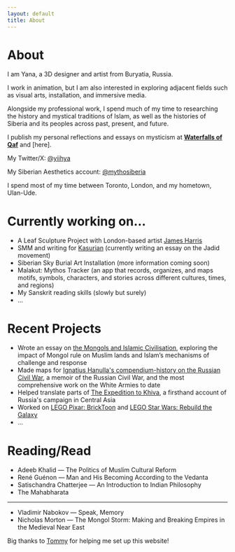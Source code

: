 ```yaml
---
layout: default
title: About
---
```


# About

I am Yana, a 3D designer and artist from Buryatia, Russia. 

I work in animation, but I am also interested in exploring adjacent fields such as visual arts, installation, and immersive media.

Alongside my professional work, I spend much of my time to researching the history and mystical traditions of Islam, as well as the histories of Siberia and its peoples across past, present, and future.

I publish my personal reflections and essays on mysticism at [**Waterfalls of Qaf**](https://waterfallsofqaf.substack.com/) and [here].

My Twitter/X: [@yiihya](https://x.com/yiihya)

My Siberian Aesthetics account: [@mythosiberia](https://x.com/mythosiberia)

I spend most of my time between Toronto, London, and my hometown, Ulan-Ude.
# Currently working on...

* A Leaf Sculpture Project with London-based artist [James Harris](https://www.jamesharris.co.uk/) 
* SMM and writing for [Kasurian](https://www.kasurian.com) (currently writing an essay on the Jadid movement)
* Siberian Sky Burial Art Installation (more information coming soon)
* Malakut: Mythos Tracker (an app that records, organizes, and maps motifs, symbols, characters, and stories across different cultures, times, and regions)
* My Sanskrit reading skills (slowly but surely)
* ...

# Recent Projects

* Wrote an essay on [the Mongols and Islamic Civilisation](https://kasurian.com/p/mongol-invasions-revival), exploring the impact of Mongol rule on Muslim lands and Islam’s mechanisms of challenge and response
* Made maps for [Ignatius Hanulla's compendium-history on the Russian Civil War](https://www.amazon.com/Memoir-History-Russian-Civil-War/dp/B0DD45Q9T2/ref=tmm_pap_swatch_0?_encoding=UTF8&dib_tag=se&dib=eyJ2IjoiMSJ9.PWc13hB_TciGrXrlXWSL-iB35AlPGVi00PnZ_JIimmyRsuqobltzwbD5V_lkdC20joSAYTCrbifD6eln2koDnQXDWO62aWy2ltwa3DQSaaj9csKQQojrMrBONBkJtaLcM_lQCZYd9o5OBk2jhjS2O3me5taTquG4O4HwZlmuHlEOBxvfdII_rS_6XuJeSuTCWf6IgpeeM7bNI77Grs49b6xn1czDlptdsd-haMJ4Aq3XTabA5gEiHmOXUCmfX8TRi9Z5TOx9EWi7whTqcWpYBeZs4udP6ghE5BmyHQWGeuM.IGHleeljSPypQ0S9svChdKdWUWOV1uXzzjsFqHDyUdE&qid=1745641509&sr=8-11), a memoir of the Russian Civil War, and the most comprehensive work on the White Armies to date
* Helped translate parts of [The Expedition to Khiva](https://www.amazon.com/Expedition-Khiva-Maksud-Alikhanov-Avarsky/dp/B0DWZ2SN2C/ref=sr_1_1?crid=1XGWR9J32JDGV&dib=eyJ2IjoiMSJ9.W8AHCphq6FyzxIHLJ6RuJxdFTMiVI98Tjwp-887SBKMUVeBJUvLd_9zKMUONOwqyTQ-lMM67Rj-sefWZul_aG6p5vVgoWV5yNlVzs7zFe99fZpMTkWxwDWUH6r4wjTM5kjKoXbrhT9Am93ZNafYVO3kmHNrD3e52zjJI3tJo5YQ.G-RO3pMh5mp2bFrG9HRgraFkqasBFIwqiJpDe1UfM-c&dib_tag=se&keywords=Khiva+memoirs&qid=1745641648&s=books&sprefix=khiva+memoirs%2Cstripbooks-intl-ship%2C86&sr=1-1), a firsthand account of Russia's campaign in Central Asia
* Worked on [LEGO Pixar: BrickToon](https://www.imdb.com/title/tt33241834/) and [LEGO Star Wars: Rebuild the Galaxy](https://www.imdb.com/title/tt32306451/?ref_=nv_sr_srsg_0_tt_1_nm_0_in_0_q_Rebuild%2520the%2520Galaxy)
* ...

# Reading/Read

* Adeeb Khalid — The Politics of Muslim Cultural Reform
* René Guénon — Man and His Becoming According to the Vedanta
* Satischandra Chatterjee — An Introduction to Indian Philosophy
* The Mahabharata
_______
* Vladimir Nabokov — Speak, Memory
* Nicholas Morton — The Mongol Storm: Making and Breaking Empires in the Medieval Near East

Big thanks to [Tommy](https://tommytrinh.me/) for helping me set up this website!